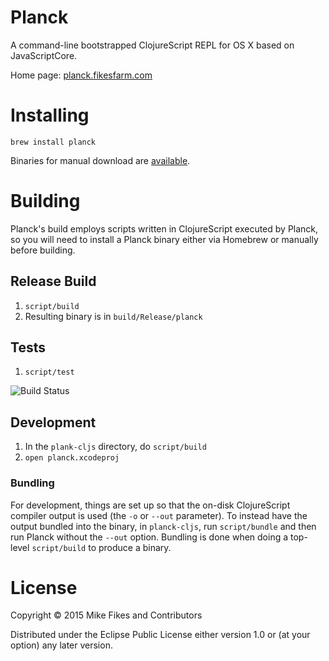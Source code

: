 # Planck

A command-line bootstrapped ClojureScript REPL for OS X based on JavaScriptCore.

Home page: [planck.fikesfarm.com](http://planck.fikesfarm.com)

# Installing

```
brew install planck
```

Binaries for manual download are [available](http://planck.fikesfarm.com/download.html).

# Building 

Planck's build employs scripts written in ClojureScript executed by Planck, so you will need to install a Planck binary either via Homebrew or manually before building.

## Release Build

1. `script/build`
2. Resulting binary is in `build/Release/planck`

## Tests

1. `script/test`

![Build Status](https://circleci.com/gh/mfikes/planck.png?circle-token=:circle-token)

## Development 

1. In the `plank-cljs` directory, do `script/build`
2. `open planck.xcodeproj`

### Bundling

For development, things are set up so that the on-disk ClojureScript compiler output is used (the `-o` or `--out` parameter). To instead have the output bundled into the binary, in `planck-cljs`, run `script/bundle` and then run Planck without the `--out` option. Bundling is done when doing a top-level `script/build` to produce a binary.

# License

Copyright © 2015 Mike Fikes and Contributors

Distributed under the Eclipse Public License either version 1.0 or (at your option) any later version.
